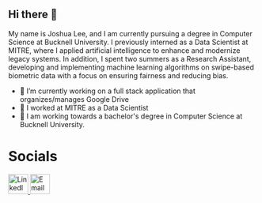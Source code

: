 ## Hi there 👋
My name is Joshua Lee, and I am currently pursuing a degree in Computer Science at Bucknell University. I previously interned as a Data Scientist at MITRE, where I applied artificial intelligence to enhance and modernize legacy systems. In addition, I spent two summers as a Research Assistant, developing and implementing machine learning algorithms on swipe-based biometric data with a focus on ensuring fairness and reducing bias.

- 🔭 I’m currently working on a full stack application that organizes/manages Google Drive
- 🌱 I worked at MITRE as a Data Scientist
- 👯 I am working towards a bachelor's degree in Computer Science at Bucknell University.
  
# Socials 
<a href="https://www.linkedin.com/in/joshua-lee2026/">
  <img src="https://cdn.jsdelivr.net/gh/devicons/devicon/icons/linkedin/linkedin-original.svg" alt="LinkedIn" width="40" height="40"/>
</a>

<a href="mailto:jjl032@bucknell.edu">
  <img src="https://cdn.jsdelivr.net/gh/devicons/devicon/icons/google/google-original.svg" alt="Email" width="40" height="40"/>
</a>

<!--
**Josh2230/Josh2230** is a ✨ _special_ ✨ repository because its `README.md` (this file) appears on your GitHub profile.

Here are some ideas to get you started:
- 🔭 I’m currently working on a full stack application that organizes/manages Google Drive
- 🌱 I worked at MITRE as a Data Scientist
- 👯 I am working towards a bachelor's degree in Computer Science at Bucknell University.
- 🤔 I’m looking for help with ...
- 💬 Ask me about ...
- 📫 How to reach me: ...
- 😄 Pronouns: ...
- ⚡ Fun fact: ...
-->
